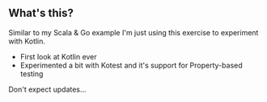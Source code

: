 ## What's this?
Similar to my Scala & Go example I'm just using this exercise to experiment with Kotlin.

* First look at Kotlin ever
* Experimented a bit with Kotest and it's support for Property-based testing 

Don't expect updates...
